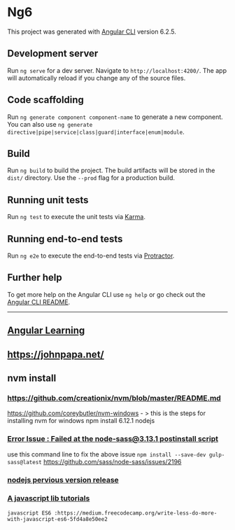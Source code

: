 # Ng6

This project was generated with [Angular CLI](https://github.com/angular/angular-cli) version 6.2.5.

## Development server

Run `ng serve` for a dev server. Navigate to `http://localhost:4200/`. The app will automatically reload if you change any of the source files.

## Code scaffolding

Run `ng generate component component-name` to generate a new component. You can also use `ng generate directive|pipe|service|class|guard|interface|enum|module`.

## Build

Run `ng build` to build the project. The build artifacts will be stored in the `dist/` directory. Use the `--prod` flag for a production build.

## Running unit tests

Run `ng test` to execute the unit tests via [Karma](https://karma-runner.github.io).

## Running end-to-end tests

Run `ng e2e` to execute the end-to-end tests via [Protractor](http://www.protractortest.org/).

## Further help

To get more help on the Angular CLI use `ng help` or go check out the [Angular CLI README](https://github.com/angular/angular-cli/blob/master/README.md).
____________________________
## [Angular Learning](https://github.com/Jennychen66/LearnJs/wiki/Angular-Learning)

## https://johnpapa.net/
## nvm install
### https://github.com/creationix/nvm/blob/master/README.md 
https://github.com/coreybutler/nvm-windows   - > this is the steps for installing nvm for windows
    npm install 6.12.1 nodejs
    
### [Error Issue : Failed at the node-sass@3.13.1 postinstall script](https://github.com/codecombat/codecombat/issues/4430)

use this command line to fix the above issue
    `npm install --save-dev gulp-sass@latest`
https://github.com/sass/node-sass/issues/2196
###  [nodejs pervious version release](https://nodejs.org/en/download/releases/)
###  [A javascript lib tutorials](https://flaviocopes.com/tags/node/)
    javascript ES6 :https://medium.freecodecamp.org/write-less-do-more-with-javascript-es6-5fd4a8e50ee2
